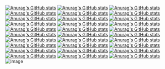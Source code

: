 [![Anurag's GitHub stats](https://github-readme-stats.vercel.app/api?username=beths-passiv)](https://github.com/anuraghazra/github-readme-stats)
[![Anurag's GitHub stats](https://github-readme-stats.vercel.app/api?username=bhamal-passiv)](https://github.com/anuraghazra/github-readme-stats)
[![Anurag's GitHub stats](https://github-readme-stats.vercel.app/api?username=cliffl-passiv)](https://github.com/anuraghazra/github-readme-stats)
[![Anurag's GitHub stats](https://github-readme-stats.vercel.app/api?username=craigc-passiv)](https://github.com/anuraghazra/github-readme-stats)
[![Anurag's GitHub stats](https://github-readme-stats.vercel.app/api?username=davek-passiv)](https://github.com/anuraghazra/github-readme-stats)
[![Anurag's GitHub stats](https://github-readme-stats.vercel.app/api?username=edwinc-passiv)](https://github.com/anuraghazra/github-readme-stats)
[![Anurag's GitHub stats](https://github-readme-stats.vercel.app/api?username=gaayathrim-passiv)](https://github.com/anuraghazra/github-readme-stats)
[![Anurag's GitHub stats](https://github-readme-stats.vercel.app/api?username=hedla-passiv)](https://github.com/anuraghazra/github-readme-stats)
[![Anurag's GitHub stats](https://github-readme-stats.vercel.app/api?username=jamesm-passiv)](https://github.com/anuraghazra/github-readme-stats)
[![Anurag's GitHub stats](https://github-readme-stats.vercel.app/api?username=jenkins-passiv)](https://github.com/anuraghazra/github-readme-stats)
[![Anurag's GitHub stats](https://github-readme-stats.vercel.app/api?username=johnf-passiv)](https://github.com/anuraghazra/github-readme-stats)
[![Anurag's GitHub stats](https://github-readme-stats.vercel.app/api?username=joshuam-passiv)](https://github.com/anuraghazra/github-readme-stats)
[![Anurag's GitHub stats](https://github-readme-stats.vercel.app/api?username=lizl-passiv)](https://github.com/anuraghazra/github-readme-stats)
[![Anurag's GitHub stats](https://github-readme-stats.vercel.app/api?username=mbrown-passiv)](https://github.com/anuraghazra/github-readme-stats)
[![Anurag's GitHub stats](https://github-readme-stats.vercel.app/api?username=miker-passiv)](https://github.com/anuraghazra/github-readme-stats)
[![Anurag's GitHub stats](https://github-readme-stats.vercel.app/api?username=mrpassiv)](https://github.com/anuraghazra/github-readme-stats)
[![Anurag's GitHub stats](https://github-readme-stats.vercel.app/api?username=peter-passiv)](https://github.com/anuraghazra/github-readme-stats)
[![Anurag's GitHub stats](https://github-readme-stats.vercel.app/api?username=pshewring-passiv)](https://github.com/anuraghazra/github-readme-stats)
[![Anurag's GitHub stats](https://github-readme-stats.vercel.app/api?username=puneethag-passiv)](https://github.com/anuraghazra/github-readme-stats)
[![Anurag's GitHub stats](https://github-readme-stats.vercel.app/api?username=ravikiranr-passiv)](https://github.com/anuraghazra/github-readme-stats)
[![Anurag's GitHub stats](https://github-readme-stats.vercel.app/api?username=reeces-passiv)](https://github.com/anuraghazra/github-readme-stats)
[![Anurag's GitHub stats](https://github-readme-stats.vercel.app/api?username=rhernik-passiv)](https://github.com/anuraghazra/github-readme-stats)
[![Anurag's GitHub stats](https://github-readme-stats.vercel.app/api?username=rrowley-passiv)](https://github.com/anuraghazra/github-readme-stats)
[![Anurag's GitHub stats](https://github-readme-stats.vercel.app/api?username=scottw-passiv)](https://github.com/anuraghazra/github-readme-stats)
[![Anurag's GitHub stats](https://github-readme-stats.vercel.app/api?username=shaunb-passiv)](https://github.com/anuraghazra/github-readme-stats)
[![Anurag's GitHub stats](https://github-readme-stats.vercel.app/api?username=snehas-passiv)](https://github.com/anuraghazra/github-readme-stats)
[![Anurag's GitHub stats](https://github-readme-stats.vercel.app/api?username=staylor-passiv)](https://github.com/anuraghazra/github-readme-stats)
[![Anurag's GitHub stats](https://github-readme-stats.vercel.app/api?username=stuartt-passiv)](https://github.com/anuraghazra/github-readme-stats)
[![Anurag's GitHub stats](https://github-readme-stats.vercel.app/api?username=tara-passiv)](https://github.com/anuraghazra/github-readme-stats)
[![Anurag's GitHub stats](https://github-readme-stats.vercel.app/api?username=tlatimer-passiv)](https://github.com/anuraghazra/github-readme-stats)
![image](https://github.com/PassivUK/.github/assets/105860186/4bc8b0dc-27e0-41f2-b7dc-951378b10a1a)
